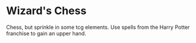 # Wizard's Chess

Chess, but sprinkle in some tcg elements. Use spells from the Harry Potter franchise to gain an upper hand.